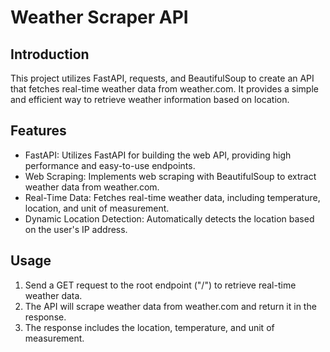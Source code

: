 # Weather Scraper API

## Introduction
This project utilizes FastAPI, requests, and BeautifulSoup to create an API that fetches real-time weather data from weather.com. It provides a simple and efficient way to retrieve weather information based on location.

## Features
- FastAPI: Utilizes FastAPI for building the web API, providing high performance and easy-to-use endpoints.
- Web Scraping: Implements web scraping with BeautifulSoup to extract weather data from weather.com.
- Real-Time Data: Fetches real-time weather data, including temperature, location, and unit of measurement.
- Dynamic Location Detection: Automatically detects the location based on the user's IP address.

## Usage
1. Send a GET request to the root endpoint ("/") to retrieve real-time weather data.
2. The API will scrape weather data from weather.com and return it in the response.
3. The response includes the location, temperature, and unit of measurement.
